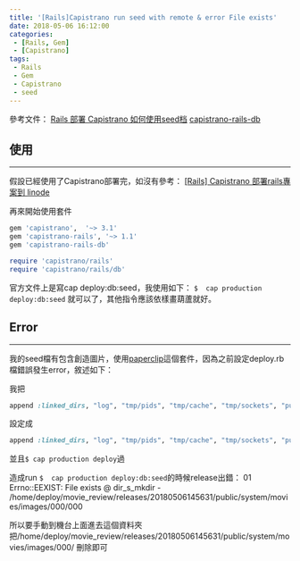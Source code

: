 ```yaml
---
title: '[Rails]Capistrano run seed with remote & error File exists'
date: 2018-05-06 16:12:00
categories:
 - [Rails, Gem]
 - [Capistrano]
tags:
 - Rails
 - Gem
 - Capistrano
 - seed
---
```

參考文件：
[Rails 部署 Capistrano 如何使用seed档](http://hukui-blog.logdown.com/posts/2017/05/10/rails-deploy-capistrano-seed)
[capistrano-rails-db](https://github.com/kentaroi/capistrano-rails-db)

## 使用
---
假設已經使用了Capistrano部署完，如沒有參考：
[[Rails] Capistrano 部署rails專案到 linode](http://myohmy10420-blog.logdown.com/posts/7442885)

再來開始使用套件
``` ruby Gemfile
gem 'capistrano',  '~> 3.1'
gem 'capistrano-rails', '~> 1.1'
gem 'capistrano-rails-db'
```

``` ruby Capfile
require 'capistrano/rails'
require 'capistrano/rails/db'
```
官方文件上是寫cap deploy:db:seed，我使用如下：
`$  cap production deploy:db:seed`
就可以了，其他指令應該依樣畫葫蘆就好。

## Error
---
我的seed檔有包含創造圖片，使用[paperclip](https://github.com/thoughtbot/paperclip)這個套件，因為之前設定deploy.rb檔錯誤發生error，敘述如下：

我把
``` ruby deploy.rb
append :linked_dirs, "log", "tmp/pids", "tmp/cache", "tmp/sockets", "public/system"
```
設定成
``` ruby deploy.rb
append :linked_dirs, "log", "tmp/pids", "tmp/cache", "tmp/sockets", "public/system/000/000"
```
並且`$ cap production deploy`過

造成run `$  cap production deploy:db:seed`的時候release出錯：
 01 Errno::EEXIST: File exists @ dir_s_mkdir - /home/deploy/movie_review/releases/20180506145631/public/system/movies/images/000/000

所以要手動到機台上面進去這個資料夾把/home/deploy/movie_review/releases/20180506145631/public/system/movies/images/000/
刪除即可

